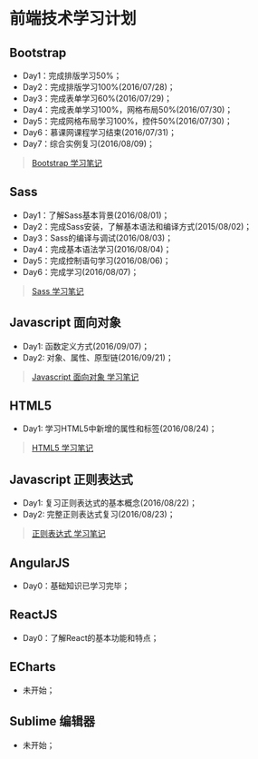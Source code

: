# 前端技术学习计划
## Bootstrap
* Day1：完成排版学习50%；
* Day2：完成排版学习100%(2016/07/28)；
* Day3：完成表单学习60%(2016/07/29)；
* Day4：完成表单学习100%，网格布局50%(2016/07/30)；
* Day5：完成网格布局学习100%，控件50%(2016/07/30)；
* Day6：慕课网课程学习结束(2016/07/31)；
* Day7：综合实例复习(2016/08/09)；

> [Bootstrap 学习笔记](https://github.com/coolhwm/learning-front-end-dev/tree/master/doc/bootstrap)

## Sass
* Day1：了解Sass基本背景(2016/08/01)；
* Day2：完成Sass安装，了解基本语法和编译方式(2015/08/02)；
* Day3：Sass的编译与调试(2016/08/03)；
* Day4：完成基本语法学习(2016/08/04)；
* Day5：完成控制语句学习(2016/08/06)；
* Day6：完成学习(2016/08/07)；

> [Sass 学习笔记](https://github.com/coolhwm/learning-front-end-dev/tree/master/doc/sass)

## Javascript 面向对象
* Day1: 函数定义方式(2016/09/07)；
* Day2: 对象、属性、原型链(2016/09/21)；

> [Javascript 面向对象 学习笔记](https://github.com/coolhwm/learning-front-end-dev/tree/master/doc/oop)


## HTML5
* Day1: 学习HTML5中新增的属性和标签(2016/08/24)；

> [HTML5 学习笔记](https://github.com/coolhwm/learning-front-end-dev/tree/master/doc/html5)

## Javascript 正则表达式
* Day1: 复习正则表达式的基本概念(2016/08/22)；
* Day2: 完整正则表达式复习(2016/08/23)；

> [正则表达式 学习笔记](https://github.com/coolhwm/learning-front-end-dev/tree/master/doc/regex)


## AngularJS
* Day0：基础知识已学习完毕；

## ReactJS
* Day0：了解React的基本功能和特点；

## ECharts
* 未开始；

## Sublime 编辑器
* 未开始；